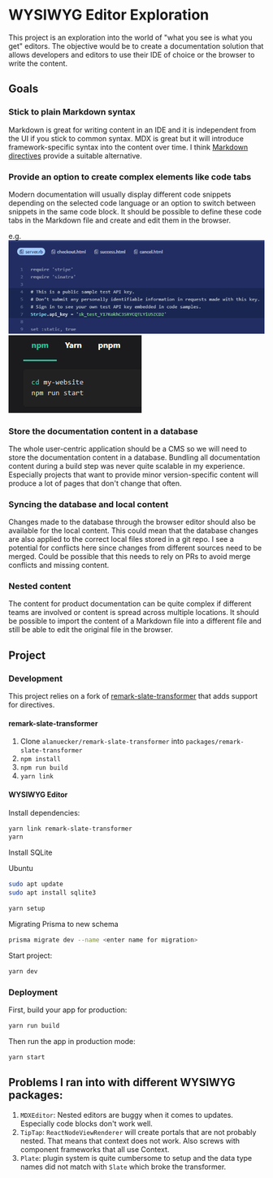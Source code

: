 # WYSIWYG Editor Exploration

This project is an exploration into the world of "what you see is what you get" editors. The objective would be to create a documentation solution that allows developers and editors to use their IDE of choice or the browser to write the content.

## Goals

### Stick to plain Markdown syntax

Markdown is great for writing content in an IDE and it is independent from the UI if you stick to common syntax. MDX is great but it will introduce framework-specific syntax into the content over time. I think [Markdown directives](https://github.com/remarkjs/remark-directive) provide a suitable alternative.

### Provide an option to create complex elements like code tabs

Modern documentation will usually display different code snippets depending on the selected code language or an option to switch between snippets in the same code block. It should be possible to define these code tabs in the Markdown file and create and edit them in the browser.

e.g.
![Stripe](./img/stripe-example.png)
![Docusaurus](./img/docusaurus-example.png)

### Store the documentation content in a database

The whole user-centric application should be a CMS so we will need to store the documentation content in a database. Bundling all documentation content during a build step was never quite scalable in my experience. Especially projects that want to provide minor version-specific content will produce a lot of pages that don't change that often.

### Syncing the database and local content

Changes made to the database through the browser editor should also be available for the local content. This could mean that the database changes are also applied to the correct local files stored in a git repo. I see a potential for conflicts here since changes from different sources need to be merged. Could be possible that this needs to rely on PRs to avoid merge conflicts and missing content.

### Nested content

The content for product documentation can be quite complex if different teams are involved or content is spread across multiple locations. It should be possible to import the content of a Markdown file into a different file and still be able to edit the original file in the browser.

## Project

### Development

This project relies on a fork of [remark-slate-transformer](https://github.com/alanuecker/remark-slate-transformer) that adds support for directives.

#### remark-slate-transformer

1. Clone `alanuecker/remark-slate-transformer` into `packages/remark-slate-transformer`
2. `npm install`
3. `npm run build`
4. `yarn link`

#### WYSIWYG Editor

Install dependencies:

```sh
yarn link remark-slate-transformer
yarn
```

Install SQLite

Ubuntu

```sh
sudo apt update
sudo apt install sqlite3
```

```sh
yarn setup
```

Migrating Prisma to new schema

```sh
prisma migrate dev --name <enter name for migration>
```

Start project:

```sh
yarn dev
```

### Deployment

First, build your app for production:

```sh
yarn run build
```

Then run the app in production mode:

```sh
yarn start
```

## Problems I ran into with different WYSIWYG packages:

1. `MDXEditor`: Nested editors are buggy when it comes to updates. Especially code blocks don't work well.
2. `TipTap`: `ReactNodeViewRenderer` will create portals that are not probably nested. That means that context does not work. Also screws with component frameworks that all use Context.
3. `Plate`: plugin system is quite cumbersome to setup and the data type names did not match with `Slate` which broke the transformer.
